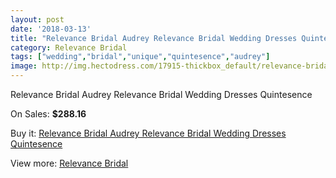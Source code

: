 ```yaml
---
layout: post
date: '2018-03-13'
title: "Relevance Bridal Audrey Relevance Bridal Wedding Dresses Quintesence"
category: Relevance Bridal
tags: ["wedding","bridal","unique","quintesence","audrey"]
image: http://img.hectodress.com/17915-thickbox_default/relevance-bridal-audrey-relevance-bridal-wedding-dresses-quintesence.jpg
---
```

Relevance Bridal Audrey Relevance Bridal Wedding Dresses Quintesence

On Sales: **$288.16**
<a href="https://www.hectodress.com/relevance-bridal/8437-relevance-bridal-audrey-relevance-bridal-wedding-dresses-quintesence.html"><amp-img layout="responsive" width="600" height="600" src="//img.hectodress.com/17915-thickbox_default/relevance-bridal-audrey-relevance-bridal-wedding-dresses-quintesence.jpg" alt="Relevance Bridal Audrey Relevance Bridal Wedding Dresses Quintesence 0" /></a>
<a href="https://www.hectodress.com/relevance-bridal/8437-relevance-bridal-audrey-relevance-bridal-wedding-dresses-quintesence.html"><amp-img layout="responsive" width="600" height="600" src="//img.hectodress.com/17916-thickbox_default/relevance-bridal-audrey-relevance-bridal-wedding-dresses-quintesence.jpg" alt="Relevance Bridal Audrey Relevance Bridal Wedding Dresses Quintesence 1" /></a>

Buy it: [Relevance Bridal Audrey Relevance Bridal Wedding Dresses Quintesence](https://www.hectodress.com/relevance-bridal/8437-relevance-bridal-audrey-relevance-bridal-wedding-dresses-quintesence.html "Relevance Bridal Audrey Relevance Bridal Wedding Dresses Quintesence")

View more: [Relevance Bridal](https://www.hectodress.com/143-relevance-bridal "Relevance Bridal")